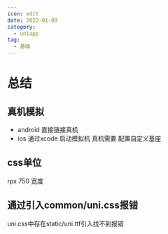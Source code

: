 ```yaml
---
icon: edit
date: 2022-01-09
category:
  - uniapp
tag:
  - 基础
---
```


# 总结
## 真机模拟
- android 直接链接真机
- ios 通过xcode 启动模拟机
      真机需要 配置自定义基座
## css单位
rpx 750 宽度
## 通过引入common/uni.css报错
uni.css中存在static/uni.ttf引入找不到报错